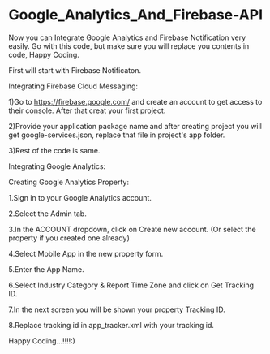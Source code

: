# Google_Analytics_And_Firebase-API
Now you can Integrate Google Analytics and Firebase Notification very easily. Go with this code, but make sure you will replace you contents in code, Happy Coding.

First will start with Firebase Notificaton.

Integrating Firebase Cloud Messaging:

1)Go to https://firebase.google.com/ and create an account to get access to their console. After that creat your first project.

2)Provide your application package name and after creating project you will get google-services.json, replace that file in project's app folder.

3)Rest of the code is same.

Integrating Google Analytics:

Creating Google Analytics Property:

1.Sign in to your Google Analytics account.

2.Select the Admin tab.

3.In the ACCOUNT dropdown, click on Create new account. (Or select the property if you created one already)

4.Select Mobile App in the new property form.

5.Enter the App Name.

6.Select Industry Category & Report Time Zone and click on Get Tracking ID.

7.In the next screen you will be shown your property Tracking ID.

8.Replace tracking id in app_tracker.xml with your tracking id.

Happy Coding...!!!!:)
